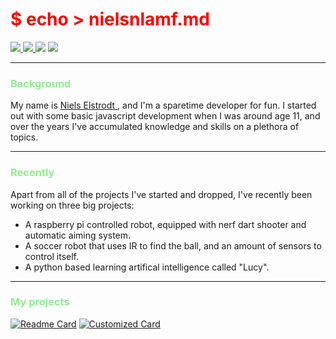 # <span style="color:red">$ echo > nielsnlamf.md </span>

<a href="https://t.me/nielsnlamf">
<img src="https://img.shields.io/badge/Telegram-2CA5E0?style=for-the-badge&logo=telegram&logoColor=white" href="nielselstrodt.nl">
</a>
<a href="https://discordapp.com/users/182452405764358144">
<img src="https://img.shields.io/badge/Discord-7289DA?style=for-the-badge&logo=discord&logoColor=white">
</a> <img src="https://img.shields.io/badge/VIM-%2311AB00.svg?&style=for-the-badge&logo=vim&logoColor=white"> <img src="https://img.shields.io/badge/Arch_Linux-1793D1?style=for-the-badge&logo=arch-linux&logoColor=white">

---

### <span style="color:lightgreen"> Background </span>
My name is [ Niels Elstrodt ](https://nielselstrodt.nl), and I'm a sparetime developer for fun.
I started out with some basic javascript development when I was around age 11, and over the years I've accumulated knowledge and skills on a plethora of topics.


 ---


### <span style="color:lightgreen"> Recently </span>
Apart from all of the projects I've started and dropped, I've recently been working on three big projects:

* A raspberry pi controlled robot, equipped with nerf dart shooter and automatic aiming system.
* A soccer robot that uses IR to find the ball, and an amount of sensors to control itself.
* A python based learning artifical intelligence called "Lucy".

---

### <span style="color:lightgreen"> My projects </span>
[![Readme Card](https://github-readme-stats.vercel.app/api/pin?username=nielsnlamf&repo=CracksmithCar&title_color=90EE90&icon_color=f9f9f9&text_color=9f9f9f&bg_color=151515)](https://github.com/nielsnlamf/CracksmithCar)
[![Customized Card](https://github-readme-stats.vercel.app/api/pin?username=nielsnlamf&repo=lucy&title_color=90EE90&icon_color=f9f9f9&text_color=9f9f9f&bg_color=151515)](https://github.com/nielsnlamf/lucy)

